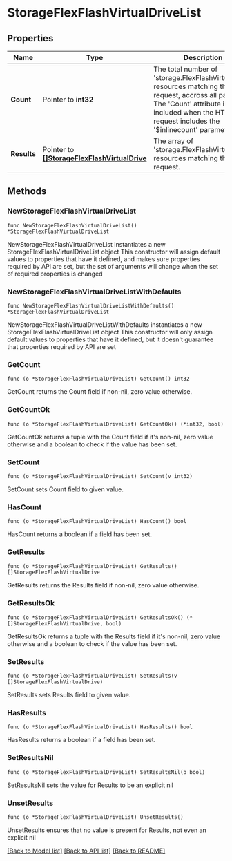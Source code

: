 # StorageFlexFlashVirtualDriveList

## Properties

Name | Type | Description | Notes
------------ | ------------- | ------------- | -------------
**Count** | Pointer to **int32** | The total number of &#39;storage.FlexFlashVirtualDrive&#39; resources matching the request, accross all pages. The &#39;Count&#39; attribute is included when the HTTP GET request includes the &#39;$inlinecount&#39; parameter. | [optional] 
**Results** | Pointer to [**[]StorageFlexFlashVirtualDrive**](storage.FlexFlashVirtualDrive.md) | The array of &#39;storage.FlexFlashVirtualDrive&#39; resources matching the request. | [optional] 

## Methods

### NewStorageFlexFlashVirtualDriveList

`func NewStorageFlexFlashVirtualDriveList() *StorageFlexFlashVirtualDriveList`

NewStorageFlexFlashVirtualDriveList instantiates a new StorageFlexFlashVirtualDriveList object
This constructor will assign default values to properties that have it defined,
and makes sure properties required by API are set, but the set of arguments
will change when the set of required properties is changed

### NewStorageFlexFlashVirtualDriveListWithDefaults

`func NewStorageFlexFlashVirtualDriveListWithDefaults() *StorageFlexFlashVirtualDriveList`

NewStorageFlexFlashVirtualDriveListWithDefaults instantiates a new StorageFlexFlashVirtualDriveList object
This constructor will only assign default values to properties that have it defined,
but it doesn't guarantee that properties required by API are set

### GetCount

`func (o *StorageFlexFlashVirtualDriveList) GetCount() int32`

GetCount returns the Count field if non-nil, zero value otherwise.

### GetCountOk

`func (o *StorageFlexFlashVirtualDriveList) GetCountOk() (*int32, bool)`

GetCountOk returns a tuple with the Count field if it's non-nil, zero value otherwise
and a boolean to check if the value has been set.

### SetCount

`func (o *StorageFlexFlashVirtualDriveList) SetCount(v int32)`

SetCount sets Count field to given value.

### HasCount

`func (o *StorageFlexFlashVirtualDriveList) HasCount() bool`

HasCount returns a boolean if a field has been set.

### GetResults

`func (o *StorageFlexFlashVirtualDriveList) GetResults() []StorageFlexFlashVirtualDrive`

GetResults returns the Results field if non-nil, zero value otherwise.

### GetResultsOk

`func (o *StorageFlexFlashVirtualDriveList) GetResultsOk() (*[]StorageFlexFlashVirtualDrive, bool)`

GetResultsOk returns a tuple with the Results field if it's non-nil, zero value otherwise
and a boolean to check if the value has been set.

### SetResults

`func (o *StorageFlexFlashVirtualDriveList) SetResults(v []StorageFlexFlashVirtualDrive)`

SetResults sets Results field to given value.

### HasResults

`func (o *StorageFlexFlashVirtualDriveList) HasResults() bool`

HasResults returns a boolean if a field has been set.

### SetResultsNil

`func (o *StorageFlexFlashVirtualDriveList) SetResultsNil(b bool)`

 SetResultsNil sets the value for Results to be an explicit nil

### UnsetResults
`func (o *StorageFlexFlashVirtualDriveList) UnsetResults()`

UnsetResults ensures that no value is present for Results, not even an explicit nil

[[Back to Model list]](../README.md#documentation-for-models) [[Back to API list]](../README.md#documentation-for-api-endpoints) [[Back to README]](../README.md)


